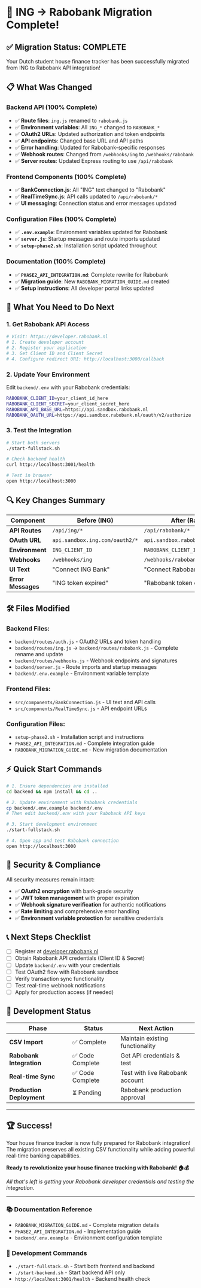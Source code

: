 # 🎉 ING → Rabobank Migration Complete!

## ✅ **Migration Status: COMPLETE**

Your Dutch student house finance tracker has been successfully migrated from ING to Rabobank API integration!

## 📋 **What Was Changed**

### **Backend API (100% Complete)**
- ✅ **Route files**: `ing.js` renamed to `rabobank.js`
- ✅ **Environment variables**: All `ING_*` changed to `RABOBANK_*`
- ✅ **OAuth2 URLs**: Updated authorization and token endpoints
- ✅ **API endpoints**: Changed base URL and API paths
- ✅ **Error handling**: Updated for Rabobank-specific responses
- ✅ **Webhook routes**: Changed from `/webhooks/ing` to `/webhooks/rabobank`
- ✅ **Server routes**: Updated Express routing to use `/api/rabobank`

### **Frontend Components (100% Complete)**
- ✅ **BankConnection.js**: All "ING" text changed to "Rabobank"
- ✅ **RealTimeSync.js**: API calls updated to `/api/rabobank/*`
- ✅ **UI messaging**: Connection status and error messages updated

### **Configuration Files (100% Complete)**
- ✅ **`.env.example`**: Environment variables updated for Rabobank
- ✅ **`server.js`**: Startup messages and route imports updated
- ✅ **`setup-phase2.sh`**: Installation script updated throughout

### **Documentation (100% Complete)**
- ✅ **`PHASE2_API_INTEGRATION.md`**: Complete rewrite for Rabobank
- ✅ **Migration guide**: New `RABOBANK_MIGRATION_GUIDE.md` created
- ✅ **Setup instructions**: All developer portal links updated

## 🚀 **What You Need to Do Next**

### 1. **Get Rabobank API Access**
```bash
# Visit: https://developer.rabobank.nl
# 1. Create developer account
# 2. Register your application  
# 3. Get Client ID and Client Secret
# 4. Configure redirect URI: http://localhost:3000/callback
```

### 2. **Update Your Environment**
Edit `backend/.env` with your Rabobank credentials:
```bash
RABOBANK_CLIENT_ID=your_client_id_here
RABOBANK_CLIENT_SECRET=your_client_secret_here
RABOBANK_API_BASE_URL=https://api.sandbox.rabobank.nl
RABOBANK_OAUTH_URL=https://api.sandbox.rabobank.nl/oauth/v2/authorize
```

### 3. **Test the Integration**
```bash
# Start both servers
./start-fullstack.sh

# Check backend health
curl http://localhost:3001/health

# Test in browser
open http://localhost:3000
```

## 🔍 **Key Changes Summary**

| Component | Before (ING) | After (Rabobank) |
|-----------|--------------|------------------|
| **API Routes** | `/api/ing/*` | `/api/rabobank/*` |
| **OAuth URL** | `api.sandbox.ing.com/oauth2/*` | `api.sandbox.rabobank.nl/oauth/v2/*` |
| **Environment** | `ING_CLIENT_ID` | `RABOBANK_CLIENT_ID` |
| **Webhooks** | `/webhooks/ing` | `/webhooks/rabobank` |
| **UI Text** | "Connect ING Bank" | "Connect Rabobank" |
| **Error Messages** | "ING token expired" | "Rabobank token expired" |

## 🛠️ **Files Modified**

### **Backend Files:**
- `backend/routes/auth.js` - OAuth2 URLs and token handling
- `backend/routes/ing.js` → `backend/routes/rabobank.js` - Complete rename and update
- `backend/routes/webhooks.js` - Webhook endpoints and signatures
- `backend/server.js` - Route imports and startup messages
- `backend/.env.example` - Environment variable template

### **Frontend Files:**
- `src/components/BankConnection.js` - UI text and API calls
- `src/components/RealTimeSync.js` - API endpoint URLs

### **Configuration Files:**
- `setup-phase2.sh` - Installation script and instructions
- `PHASE2_API_INTEGRATION.md` - Complete integration guide
- `RABOBANK_MIGRATION_GUIDE.md` - New migration documentation

## ⚡ **Quick Start Commands**

```bash
# 1. Ensure dependencies are installed
cd backend && npm install && cd ..

# 2. Update environment with Rabobank credentials  
cp backend/.env.example backend/.env
# Then edit backend/.env with your Rabobank API keys

# 3. Start development environment
./start-fullstack.sh

# 4. Open app and test Rabobank connection
open http://localhost:3000
```

## 🔐 **Security & Compliance**

All security measures remain intact:
- ✅ **OAuth2 encryption** with bank-grade security
- ✅ **JWT token management** with proper expiration
- ✅ **Webhook signature verification** for authentic notifications  
- ✅ **Rate limiting** and comprehensive error handling
- ✅ **Environment variable protection** for sensitive credentials

## 📞 **Next Steps Checklist**

- [ ] Register at [developer.rabobank.nl](https://developer.rabobank.nl)
- [ ] Obtain Rabobank API credentials (Client ID & Secret)
- [ ] Update `backend/.env` with your credentials
- [ ] Test OAuth2 flow with Rabobank sandbox
- [ ] Verify transaction sync functionality
- [ ] Test real-time webhook notifications
- [ ] Apply for production access (if needed)

## 🎯 **Development Status**

| Phase | Status | Next Action |
|-------|---------|-------------|
| **CSV Import** | ✅ Complete | Maintain existing functionality |
| **Rabobank Integration** | ✅ Code Complete | Get API credentials & test |
| **Real-time Sync** | ✅ Code Complete | Test with live Rabobank account |
| **Production Deployment** | ⏳ Pending | Rabobank production approval |

---

## 🏆 **Success!**

Your house finance tracker is now fully prepared for Rabobank integration! The migration preserves all existing CSV functionality while adding powerful real-time banking capabilities.

**Ready to revolutionize your house finance tracking with Rabobank! 🏠💰**

*All that's left is getting your Rabobank developer credentials and testing the integration.*

---

### 📚 **Documentation Reference**
- `RABOBANK_MIGRATION_GUIDE.md` - Complete migration details
- `PHASE2_API_INTEGRATION.md` - Implementation guide  
- `backend/.env.example` - Environment configuration template

### 🔧 **Development Commands**
- `./start-fullstack.sh` - Start both frontend and backend
- `./start-backend.sh` - Start backend API only
- `http://localhost:3001/health` - Backend health check
